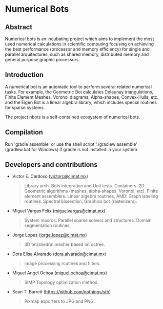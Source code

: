 Numerical Bots
==============

Abstract
--------
Numerical bots is an incubating project which aims to implement the most used numerical calculations in scientific computing focusing on achieving the best performance (processor and memory efficiency) for single and parallel arquitectures, such as shared memory, distributed memory and general purpose graphic processors.

Introduction
------------
A numerical bot is an automatic tool to perform several related numerical tasks.
For example, the Geometric Bot calculates Delaunay triangulations, Finite Element Meshes, Voronoi diagrams, Alpha-shapes, Convex-Hulls, etc. and the Eigen Bot is a linear algebra library, which includes special routines for sparse systems.

The project nbots is a self-contained ecosystem of numerical bots.

Compilation
-----------
Run 'gradle assemble' or use the shell script './gradlew assemble' (gradlew.bat for Windows) if gradle is not installed in your system.

Developers and contributions
-----------------------
- Victor E. Cardoso (victorc@cimat.mx)
     > Library arch.
     > Bots integration and Unit tests.
     > Containers.
     > 2D Geometric algorithms (meshes, alpha-shapes, Voronoi, etc).
     > Finite element assemblers.
     > Linear algebra routines,
     > AMD: Graph labeling routines.
     > Spectral bissection,
     > Graphics bot (rasterizers).
- Miguel Vargas Felix (miguelvargas@cimat.mx)
     > System macros.
     > Parallel sparse solvers and structures.
     > Domain segmentation routines.
- Jorge Lopez (jorge.lopez@cimat.mx)
     > 3D tetrahedral mesher based on octree.
- Dora Elisa Alvarado (dora.alvarado@cimat.mx)
     > Image processing routines and filters.
- Miguel Angel Ochoa (miguel.ochoa@cimat.mx)
     > SIMP Topology optimization method.
- Sean T. Barrett (https://github.com/nothings/stb)
     > Pixmap exporters to JPG and PNG.
    